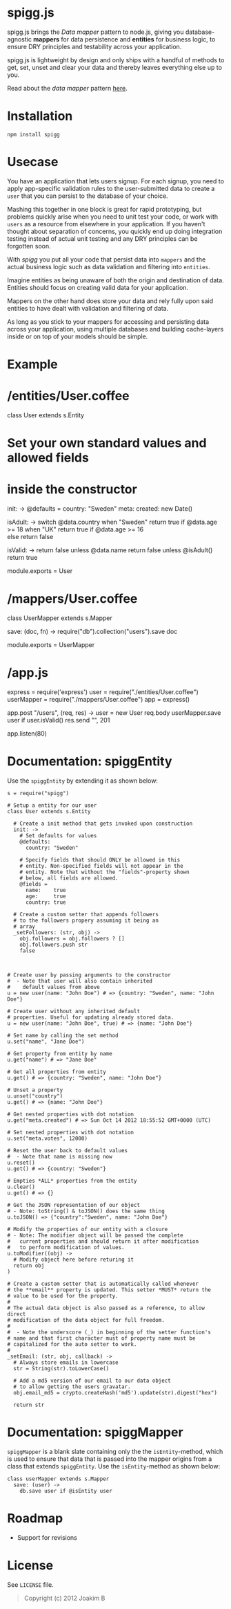 spigg.js
============
spigg.js brings the *Data mapper* pattern to node.js, giving you database-
agnostic **mappers** for data persistence and **entities** for business
logic, to ensure DRY principles and testability across your application.

spigg.js is lightweight by design and only ships with a handful of methods
to get, set, unset and clear your data and thereby leaves everything else
up to you.

Read about the *data mapper* pattern [here](http://martinfowler.com/eaaCatalog/dataMapper.html).


Installation
============
	
	npm install spigg


Usecase
============
You have an application that lets users signup. For each signup, you need to
apply app-specific validation rules to the user-submitted data to create a
`user` that you can persist to the database of your choice.

Mashing this together in one block is great for rapid prototyping, but problems
quickly arise when you need to unit test your code, or work with `users` as
a resource from elsewhere in your application.
If you haven't thought about separation of concerns, you quickly end up doing
integration testing instead of actual unit testing and any DRY principles
can be forgotten soon.

With *spigg* you put all your code that persist data into `mappers` and the
actual business logic such as data validation and filtering into `entities`. 

Imagine entities as being unaware of both the origin and destination of data.
Entities should focus on creating valid data for your application.

Mappers on the other hand does store your data and rely fully upon said 
entities to have dealt with validation and filtering of data. 

As long as you stick to your mappers for accessing and persisting data across
your application, using multiple databases and building cache-layers inside
or on top of your models should be simple.

 
Example
============
# /entities/User.coffee
class User extends s.Entity

  # Set your own standard values and allowed fields
  # inside the constructor
  init: ->
    @defaults = 
      country: "Sweden"
      meta:
        created: new Date()
  
  isAdult: ->
    switch @data.country
      when "Sweden"
        return true if @data.age >= 18
      when "UK"
        return true if @data.age >= 16        
      else 
        return false

  isValid: ->
    return false unless @data.name
    return false unless @isAdult()
    return true
  
  module.exports = User
  
# /mappers/User.coffee
class UserMapper extends s.Mapper
   
  save: (doc, fn) ->
    require("db").collection("users").save doc

module.exports = UserMapper

# /app.js
express =    require('express')
user =       require("./entities/User.coffee")
userMapper = require("./mappers/User.coffee")
app =        express()

app.post "/users", (req, res) ->
  user = new User req.body
  userMapper.save user if user.isValid() 
  res.send "", 201

app.listen(80)


Documentation: spiggEntity
============
Use the `spiggEntity` by extending it as shown below:
	
	s = require("spigg")
	
	# Setup a entity for our user
	class User extends s.Entity
	
	  # Create a init method that gets invoked upon construction
	  init: ->
	    # Set defaults for values
	    @defaults:
	      country: "Sweden"

	    # Specify fields that should ONLY be allowed in this
	    # entity. Non-specified fields will not appear in the
	    # entity. Note that without the "fields"-property shown
	    # below, all fields are allowed.
	    @fields =
	  	  name:    true
	  	  age:     true
	  	  country: true
	    
	  # Create a custom setter that appends followers
	  # to the followers propery assuming it being an
	  # array  
      _setFollowers: (str, obj) ->
	    obj.followers = obj.followers ? []
	    obj.followers.push str
	    false
	    

	    
	# Create user by passing arguments to the constructor 
	#  - Note that user will also contain inherited 
	#    default values from above
	u = new user(name: "John Doe") # => {country: "Sweden", name: "John Doe"}
	
	# Create user without any inherited default
	# properties. Useful for updating already stored data.
	u = new user(name: "John Doe", true) # => {name: "John Doe"}
	
	# Set name by calling the set method
	u.set("name", "Jane Doe")
    
    # Get property from entity by name
    u.get("name") # => "Jane Doe"
    
    # Get all properties from entity
    u.get() # => {country: "Sweden", name: "John Doe"}
    
    # Unset a property
    u.unset("country")
    u.get() # => {name: "John Doe"}
    
    # Get nested properties with dot notation
    u.get("meta.created") # => Sun Oct 14 2012 18:55:52 GMT+0000 (UTC)
    
    # Set nested properties with dot notation
    u.set("meta.votes", 12000)
    
    # Reset the user back to default values
    #  - Note that name is missing now
    u.reset()
    u.get() # => {country: "Sweden"}

    # Empties *ALL* properties from the entity
    u.clear()
    u.get() # => {}
    
    # Get the JSON representation of our object
    # - Note: toString() & toJSON() does the same thing
    u.toJSON() => {"country":"Sweden", name: "John Doe"}
    
    # Modify the properties of our entity with a closure
    # - Note: The modifier object will be passed the complete
    #   current properties and should return it after modification
    #   to perform modification of values.
    u.toModifier((obj) ->
      # Modify object here before returing it
      return obj
    )

    # Create a custom setter that is automatically called whenever
    # the **email** property is updated. This setter *MUST* return the
    # value to be used for the property.
    #
    # The actual data object is also passed as a reference, to allow direct 
    # modification of the data object for full freedom.  
    #
    #  - Note the underscore (_) in beginning of the setter function's
    # name and that first character must of property name must be
    # capitalized for the auto setter to work.
    #
	_setEmail: (str, obj, callback) ->
	  # Always store emails in lowercase
	  str = String(str).toLowerCase()
	  
	  # Add a md5 version of our email to our data object
	  # to allow getting the users gravatar.
	  obj.email_md5 = crypto.createHash('md5').update(str).digest("hex")
	   
	  return str


Documentation: spiggMapper
============
`spiggMapper` is a blank slate containing only the the `isEntity`-method,
which is used to ensure that data that is passed into the mapper origins
from a class that extends `spiggEntity`. Use the `isEntity`-method
as shown below:
 
	class userMapper extends s.Mapper
	  save: (user) ->
      	db.save user if @isEntity user

Roadmap
============
* Support for revisions


License
============
See `LICENSE` file.

> Copyright (c) 2012 Joakim B

